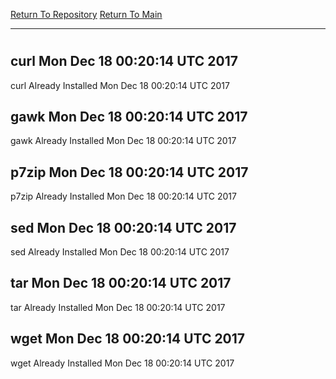 [Return To Repository](https://github.com/deathbybandaid/piholeparser/)
[Return To Main](https://github.com/deathbybandaid/piholeparser/blob/master/RecentRunLogs/Mainlog.md)
____________________________________
# 
## curl Mon Dec 18 00:20:14 UTC 2017
curl Already Installed Mon Dec 18 00:20:14 UTC 2017
## gawk Mon Dec 18 00:20:14 UTC 2017
gawk Already Installed Mon Dec 18 00:20:14 UTC 2017
## p7zip Mon Dec 18 00:20:14 UTC 2017
p7zip Already Installed Mon Dec 18 00:20:14 UTC 2017
## sed Mon Dec 18 00:20:14 UTC 2017
sed Already Installed Mon Dec 18 00:20:14 UTC 2017
## tar Mon Dec 18 00:20:14 UTC 2017
tar Already Installed Mon Dec 18 00:20:14 UTC 2017
## wget Mon Dec 18 00:20:14 UTC 2017
wget Already Installed Mon Dec 18 00:20:14 UTC 2017
